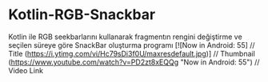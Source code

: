 # Kotlin-RGB-Snackbar
Kotlin ile RGB seekbarlarını kullanarak fragmentın rengini değiştirme ve seçilen süreye göre  SnackBar oluşturma  programı 
[![Now in Android: 55]          // Title
(https://i.ytimg.com/vi/Hc79sDi3f0U/maxresdefault.jpg)] // Thumbnail
(https://www.youtube.com/watch?v=PD2zt8xEQQg "Now in Android: 55")    // Video Link

